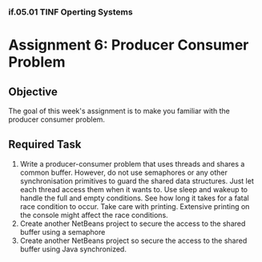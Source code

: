 ### if.05.01 TINF Operting Systems

# Assignment 6: Producer Consumer Problem
## Objective
The goal of this week's assignment is to make you familiar with the producer consumer problem.

## Required Task
1. Write a producer-consumer problem that uses threads and shares a common buffer. However, do not use semaphores or any other synchronisation primitives to guard the shared data structures. Just let each thread access them when it wants to. Use sleep and wakeup to handle the full and empty conditions. See how long it takes for a fatal race condition to occur. Take care with printing. Extensive printing on the console might affect the race conditions.
2. Create another NetBeans project to secure the access to the shared buffer using a semaphore
3. Create another NetBeans project so secure the access to the shared buffer using Java synchronized.

